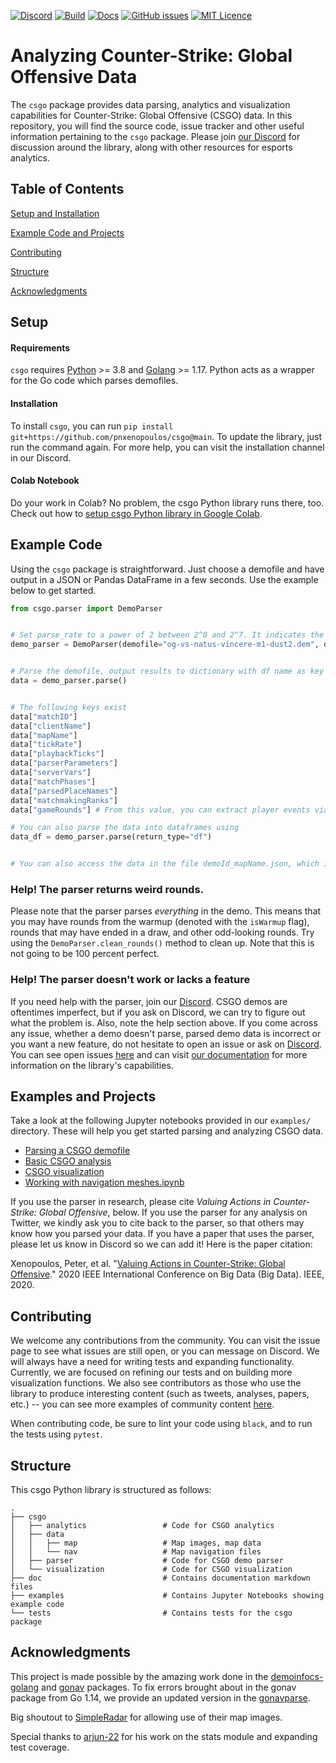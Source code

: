 [![Discord](https://img.shields.io/discord/868146581419999232?color=blue&label=Discord&logo=discord)](https://discord.gg/W34XjsSs2H) [![Build](https://github.com/pnxenopoulos/csgo/actions/workflows/build.yml/badge.svg)](https://github.com/pnxenopoulos/csgo/actions/workflows/build.yml) [![Docs](https://img.shields.io/badge/docs-Documentation-informational)](https://pycsgo.readthedocs.io/en/latest/) [![GitHub issues](https://img.shields.io/github/issues/pnxenopoulos/csgo)](https://github.com/pnxenopoulos/csgo/issues) [![MIT Licence](https://img.shields.io/badge/license-MIT-lightgrey)](https://github.com/pnxenopoulos/csgo/blob/master/LICENSE) 

# Analyzing Counter-Strike: Global Offensive Data
The `csgo` package provides data parsing, analytics and visualization capabilities for Counter-Strike: Global Offensive (CSGO) data. In this repository, you will find the source code, issue tracker and other useful information pertaining to the `csgo` package. Please join [our Discord](https://discord.gg/W34XjsSs2H) for discussion around the library, along with other resources for esports analytics. 

## Table of Contents
[Setup and Installation](#setup)

[Example Code and Projects](#example-code)

[Contributing](#contributing)

[Structure](#structure)

[Acknowledgments](#acknowledgments)

## Setup
#### Requirements
`csgo` requires [Python](https://www.python.org/downloads/) >= 3.8 and [Golang](https://golang.org/dl/) >= 1.17. Python acts as a wrapper for the Go code which parses demofiles.

#### Installation
To install `csgo`, you can run `pip install git+https://github.com/pnxenopoulos/csgo@main`. To update the library, just run the command again. For more help, you can visit the installation channel in our Discord.

#### Colab Notebook
Do your work in Colab? No problem, the csgo Python library runs there, too. Check out how to [setup csgo Python library in Google Colab](https://colab.research.google.com/drive/1xiXeWHSAlqYNa-xjSK9B2xalvLMpIlJF?usp=sharing).

## Example Code
Using the `csgo` package is straightforward. Just choose a demofile and have output in a JSON or Pandas DataFrame in a few seconds. Use the example below to get started.

```python
from csgo.parser import DemoParser


# Set parse_rate to a power of 2 between 2^0 and 2^7. It indicates the spacing between parsed ticks. Larger numbers result in fewer frames recorded. 128 indicates a frame per second on professional game demos.
demo_parser = DemoParser(demofile="og-vs-natus-vincere-m1-dust2.dem", demo_id="og-vs-natus-vincere", parse_rate=128)


# Parse the demofile, output results to dictionary with df name as key
data = demo_parser.parse()


# The following keys exist
data["matchID"]
data["clientName"]
data["mapName"]
data["tickRate"]
data["playbackTicks"]
data["parserParameters"]
data["serverVars"]
data["matchPhases"]
data["parsedPlaceNames"]
data["matchmakingRanks"]
data["gameRounds"] # From this value, you can extract player events via: data['gameRounds'][i]['kills'], etc.

# You can also parse the data into dataframes using
data_df = demo_parser.parse(return_type="df")


# You can also access the data in the file demoId_mapName.json, which is written in your working directory
```

### Help! The parser returns weird rounds.
Please note that the parser parses _everything_ in the demo. This means that you may have rounds from the warmup (denoted with the `isWarmup` flag), rounds that may have ended in a draw, and other odd-looking rounds. Try using the `DemoParser.clean_rounds()` method to clean up. Note that this is not going to be 100 percent perfect.

### Help! The parser doesn't work or lacks a feature
If you need help with the parser, join our [Discord](https://discord.gg/3JrhKYcEKW). CSGO demos are oftentimes imperfect, but if you ask on Discord, we can try to figure out what the problem is. Also, note the help section above. If you come across any issue, whether a demo doesn't parse, parsed demo data is incorrect or you want a new feature, do not hesitate to open an issue or ask on [Discord](https://discord.gg/W34XjsSs2H). You can see open issues [here](https://github.com/pnxenopoulos/csgo/issues) and can visit [our documentation](https://pycsgo.readthedocs.io/en/latest/) for more information on the library's capabilities.

## Examples and Projects
Take a look at the following Jupyter notebooks provided in our `examples/` directory. These will help you get started parsing and analyzing CSGO data.

- [Parsing a CSGO demofile](https://github.com/pnxenopoulos/csgo/blob/master/examples/00_Parsing_a_CSGO_Demofile.ipynb)
- [Basic CSGO analysis](https://github.com/pnxenopoulos/csgo/blob/master/examples/01_Basic_CSGO_Analysis.ipynb)
- [CSGO visualization](https://github.com/pnxenopoulos/csgo/blob/main/examples/02_Basic_CSGO_Visualization.ipynb)
- [Working with navigation meshes.ipynb](https://github.com/pnxenopoulos/csgo/blob/main/examples/03_Working_with_Navigation_Meshes.ipynb)

If you use the parser in research, please cite *Valuing Actions in Counter-Strike: Global Offensive*, below. If you use the parser for any analysis on Twitter, we kindly ask you to cite back to the parser, so that others may know how you parsed your data. If you have a paper that uses the parser, please let us know in Discord so we can add it! Here is the paper citation:

Xenopoulos, Peter, et al. "[Valuing Actions in Counter-Strike: Global Offensive](https://arxiv.org/pdf/2011.01324.pdf)." 2020 IEEE International Conference on Big Data (Big Data). IEEE, 2020.

## Contributing
We welcome any contributions from the community. You can visit the issue page to see what issues are still open, or you can message on Discord. We will always have a need for writing tests and expanding functionality. Currently, we are focused on refining our tests and on building more visualization functions. We also see contributors as those who use the library to produce interesting content (such as tweets, analyses, papers, etc.) -- you can see more examples of community content [here](https://github.com/pnxenopoulos/csgo/blob/main/docs/projects.md).

When contributing code, be sure to lint your code using `black`, and to run the tests using `pytest`.

## Structure
This csgo Python library is structured as follows:

```
.
├── csgo
│   ├── analytics                 # Code for CSGO analytics
│   ├── data                      
│   │   ├── map                   # Map images, map data
│   │   └── nav                   # Map navigation files
│   ├── parser                    # Code for CSGO demo parser
│   └── visualization             # Code for CSGO visualization
├── doc                           # Contains documentation markdown files
├── examples                      # Contains Jupyter Notebooks showing example code
└── tests                         # Contains tests for the csgo package
```

## Acknowledgments
This project is made possible by the amazing work done in the [demoinfocs-golang](https://github.com/markus-wa/demoinfocs-golang) and [gonav](https://github.com/mrazza/gonav) packages. To fix errors brought about in the gonav package from Go 1.14, we provide an updated version in the [gonavparse](https://github.com/pnxenopoulos/csgonavparse).

Big shoutout to [SimpleRadar](https://readtldr.gg/simpleradar?utm_source=github&utm_id=xenos-csgo-parser) for allowing use of their map images.

Special thanks to [arjun-22](https://github.com/arjun-22) for his work on the stats module and expanding test coverage.
